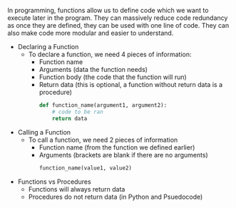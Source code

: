 
In programming, functions allow us to define code which we want to execute later in the program. They can massively reduce code redundancy as once they are defined, they can be used with one line of code. They can also make code more modular and easier to understand. 
- Declaring a Function
    - To declare a function, we need 4 pieces of information:
        - Function name
        - Arguments (data the function needs)
        - Function body (the code that the function will run)
        - Return data (this is optional, a function without return data is a procedure)
            ```python
            def function_name(argument1, argument2):
                # code to be ran
                return data
            ```
- Calling a Function
    - To call a function, we need 2 pieces of information
        - Function name (from the function we defined earlier)
        - Arguments (brackets are blank if there are no arguments)
            ```python
            function_name(value1, value2)
            ```
- Functions vs Procedures
    - Functions will always return data
    - Procedures do not return data (in Python and Psuedocode)